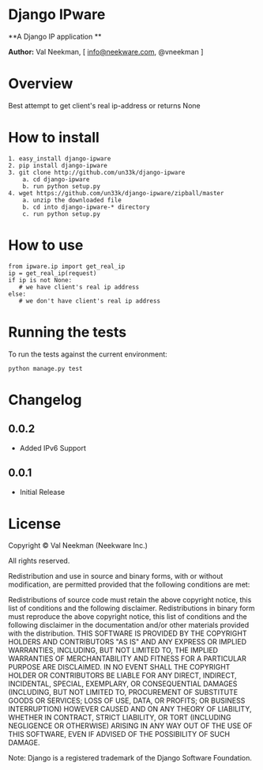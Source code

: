 Django IPware
====================

**A Django IP application **

**Author:** Val Neekman, [ info@neekware.com, @vneekman ]

Overview
========

Best attempt to get client's real ip-address or returns None


How to install
==================

    1. easy_install django-ipware
    2. pip install django-ipware
    3. git clone http://github.com/un33k/django-ipware
        a. cd django-ipware
        b. run python setup.py
    4. wget https://github.com/un33k/django-ipware/zipball/master
        a. unzip the downloaded file
        b. cd into django-ipware-* directory
        c. run python setup.py

How to use
=================
    from ipware.ip import get_real_ip
    ip = get_real_ip(request)
    if ip is not None:
       # we have client's real ip address
    else:
       # we don't have client's real ip address

Running the tests
=================

To run the tests against the current environment:

    python manage.py test

Changelog
=========

0.0.2
-----
* Added IPv6 Support

0.0.1
-----
* Initial Release


License
=======

Copyright © Val Neekman (Neekware Inc.)

All rights reserved.

Redistribution and use in source and binary forms, with or without
modification, are permitted provided that the following conditions are met:

Redistributions of source code must retain the above copyright notice, this
list of conditions and the following disclaimer.
Redistributions in binary form must reproduce the above copyright notice, this
list of conditions and the following disclaimer in the documentation and/or
other materials provided with the distribution.
THIS SOFTWARE IS PROVIDED BY THE COPYRIGHT HOLDERS AND CONTRIBUTORS "AS IS" AND
ANY EXPRESS OR IMPLIED WARRANTIES, INCLUDING, BUT NOT LIMITED TO, THE IMPLIED
WARRANTIES OF MERCHANTABILITY AND FITNESS FOR A PARTICULAR PURPOSE ARE
DISCLAIMED. IN NO EVENT SHALL THE COPYRIGHT HOLDER OR CONTRIBUTORS BE LIABLE
FOR ANY DIRECT, INDIRECT, INCIDENTAL, SPECIAL, EXEMPLARY, OR CONSEQUENTIAL
DAMAGES (INCLUDING, BUT NOT LIMITED TO, PROCUREMENT OF SUBSTITUTE GOODS OR
SERVICES; LOSS OF USE, DATA, OR PROFITS; OR BUSINESS INTERRUPTION) HOWEVER
CAUSED AND ON ANY THEORY OF LIABILITY, WHETHER IN CONTRACT, STRICT LIABILITY,
OR TORT (INCLUDING NEGLIGENCE OR OTHERWISE) ARISING IN ANY WAY OUT OF THE USE
OF THIS SOFTWARE, EVEN IF ADVISED OF THE POSSIBILITY OF SUCH DAMAGE.


Note: Django is a registered trademark of the Django Software Foundation.



